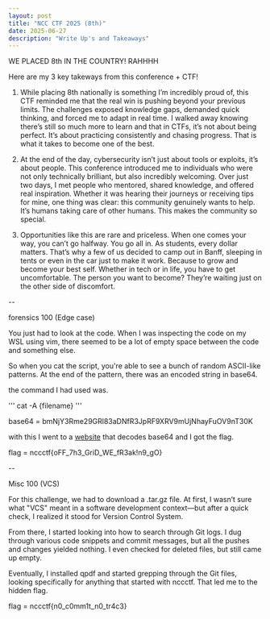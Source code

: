 ```yaml
---
layout: post
title: "NCC CTF 2025 (8th)"
date: 2025-06-27
description: "Write Up's and Takeaways"
---
```


WE PLACED 8th IN THE COUNTRY! RAHHHH

Here are my 3 key takeways from this conference + CTF! 

1. While placing 8th nationally is something I’m incredibly proud of, this CTF reminded me that the real win is pushing beyond your previous limits. The challenges exposed knowledge gaps, demanded quick thinking, and forced me to adapt in real time. I walked away knowing there’s still so much more to learn and that in CTFs, it’s not about being perfect. It’s about practicing consistently and chasing progress. That is what it takes to become one of the best.

2. At the end of the day, cybersecurity isn’t just about tools or exploits, it’s about people. This conference introduced me to individuals who were not only technically brilliant, but also incredibly welcoming. Over just two days, I met people who mentored, shared knowledge, and offered real inspiration. Whether it was hearing their journeys or receiving tips for mine, one thing was clear: this community genuinely wants to help.
It’s humans taking care of other humans. This makes the community so special.

3. Opportunities like this are rare and priceless. When one comes your way, you can’t go halfway. You go all in. As students, every dollar matters. That’s why a few of us decided to camp out in Banff, sleeping in tents or even in the car just to make it work. Because to grow and become your best self. Whether in tech or in life, you have to get uncomfortable. The person you want to become? They’re waiting just on the other side of discomfort.

--

forensics 100 (Edge case)

You just had to look at the code. When I was inspecting the code on my WSL using vim, there seemed to be a lot of empty space between the code and something else.

So when you cat the script, you're able to see a bunch of random ASCII-like patterns. At the end of the pattern, there was an encoded string in base64.

the command I had used was.

'''
cat -A {filename}
'''

base64 = bmNjY3Rme29GRl83aDNfR3JpRF9XRV9mUjNhayFuOV9nT30K 

with this I went to a [website](https://www.base64decode.org/) that decodes base64 and I got the flag.

flag = nccctf{oFF_7h3_GriD_WE_fR3ak!n9_gO}

--

Misc 100 (VCS)

For this challenge, we had to download a .tar.gz file. At first, I wasn’t sure what "VCS" meant in a software development context—but after a quick check, I realized it stood for Version Control System.

From there, I started looking into how to search through Git logs. I dug through various code snippets and commit messages, but all the pushes and changes yielded nothing. I even checked for deleted files, but still came up empty.

Eventually, I installed qpdf and started grepping through the Git files, looking specifically for anything that started with nccctf. That led me to the hidden flag.

flag = nccctf{n0_c0mm1t_n0_tr4c3}



